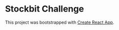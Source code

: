 # Stockbit Challenge

This project was bootstrapped with [Create React App](https://github.com/facebook/create-react-app).


